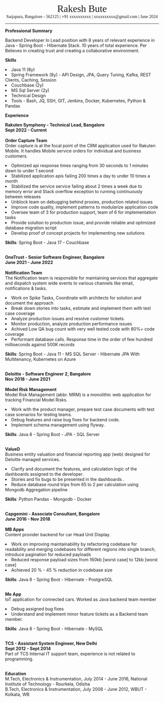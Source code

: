 <div style="text-align: center; font-size: xx-large; font-family: serif">
Rakesh Bute
</div>
<div style="text-align: center; font-family: serif">
Sarjapura, Bangalore - 562125 | +91 xxxxxxxxxx | xxxxxxxxxx@gmail.com | June 2024
</div>
<hr>

<b>Professional Summary</b>

Backend Developer In Lead position with 8 years of relevant experience in Java - Spring Boot - Hibernate Stack.
10 years of total experience. Per
Believes in creating trust and creating a collaborative environment.

<b>Skills</b>

<li>Java 11 (8y)
<li>Spring Framework (8y) - API Design, JPA, Query Tuning, Kafka, REST Clients, Caching, Session
<li>Couchbase (2y)
<li>MS Sql Server (2y)
<li>Technical Design
<li>Tools - Bash, JQ, SSH, GIT, Jenkins, Docker, Kubernetes, Python & Pandas

<b>Experience</b>

<b>Rakuten Symphony - Technical Lead, Bangalore</b> <br>
<b>Sept 2022 - Current</b> <br> <br>
<b>Order Capture Team</b> <br>
Order capture is at the focal point of the CRM application used for Rakuten Mobile. It handles Mobile service
orders for individual and business customers.
<li>Optimized api response times ranging from 30 seconds to 1 minutes down to under 1 second
<li>Stabilized application apis failing 200 times a day to under 10 times a month
<li>Stabilized the service service failing about 2 times a week due to memory error and Stack overflow
exception to running continuously between releases
<li>Unblock team on debugging behind proxies, production related issues
<li>Improve code quality, implement patterns to modularize application code
<li>Oversee team of 3 for production support, team of 6 for implementation tasks
<li>Provide solution to production issue, and provide reliable and optimized database migration script
<li>Develop proof of concept projects for implementing new solutions

<b>Skills</b>: Spring Boot - Java 17 - Couchbase
<br><br>

<b>OneTrust - Senior Software Engineer, Bangalore</b> <br>
<b>June 2021 - June 2022</b> <br> <br>
<b>Notification Team</b> <br>
The Notification team is responsible for maintaining services that aggregate and dispatch system wide events to
various channels like email, notifications & tasks.
<li>Work on Spike Tasks, Coordinate with architects for solution and document the approach
<li>Break down stories into tasks, estimate and implement them with test case coverage
<li>Analyze production issues and resolve customer tickets.
<li>Monitor production, analyze production performance issues
<li>Achived Low QA bug count with very well tested code with 80%+ code coverage
<li>Performant database calls. Response time in the order of few hundred milliseconds against 500K records

<b>Skills</b>: Spring Boot - Java 11 - MS SQL Server - Hibernate JPA With Multitenancy, Kubernetes on Azure
<br><br>

<b>Deloitte - Software Engineer 2, Bangalore</b> <br>
<b>Nov 2018 - June 2021</b> <br><br>
<b>Model Risk Management</b> <br>
Model Risk Management (abbr. MRM) is a monolithic web application for tracking Financial Model Risks.
<li>Work with the product manager, prepare test case documents with test case scenarios for testing teams.
<li>Debug features and raise bug fixes for backend code.
<li>Implement schema management using flyway.

<b>Skills</b>: Java 8 - Spring Boot - JPA - SQL Server
<br> <br>

<b>ValueD</b> <br>
Business entity valuation and financial reporting app (web) designed for Deloitte managed services.
<li>Clarify and document the features, and calculation logic of the dashboards assigned to the developer.
<li>Stories and fix bugs to be presented in the dashboards .
<li>Reduce database round trips from 65 to 2 per calculation using Mongodb Aggregation pipeline

<b>Skills</b>: Python Pandas - Mongodb - Docker
<br><br>

<b>Capgemini - Associate Consultant, Bangalore</b> <br>
<b>June 2016 - Nov 2018</b> <br><br>
<b>MB Apps</b> <br>
Content provider backend for car Head Unit Display.
<li>Work on improving maintainability by refactoring codebase for readability and merging codebases for
different regions into single branch, introduce pagination for reduced payloads
<li>Reduced response payload sizes from 160kb [worst case] to 12kb [worst case]
<li>Achieved 20 % - 45 % reduction in codebase size

<b>Skills</b>: Java 8 - Spring Boot - Hibernate - PostgreSQL
<br><br>

<b>Me App</b> <br>
IoT application for connected cars. Worked as Java backend team member
<li>Debug assigned bug fixes
<li>Understand and implement minor feature tickets as a Backend team member.

<b>Skills</b>: Java 8 - Spring Boot - Hibernate - MySQL
<br><br>

<b>TCS - Assistant System Engineer, New Delhi</b> <br>
<b>Sept 2012 - Sept 2014</b> <br>
Part of TCS Internal IT support team, experience is not related to programming.
<br><br>

<b>Education</b> <br>
M.Tech, Electronics & Instrumentation, July 2014 - June 2016, National Institute of Technology - Rourkela, Odisha <br>
B.Tech, Electronics & Instrumentation, July 2008 - June 2012, WBUT - Kolkata, WB
